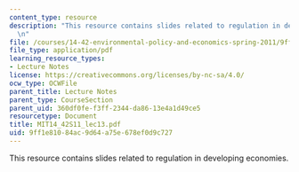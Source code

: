 ```yaml
---
content_type: resource
description: "This resource contains slides related to regulation in developing economies.\r\
  \n"
file: /courses/14-42-environmental-policy-and-economics-spring-2011/9ff1e81084ac9d64a75e678ef0d9c727_MIT14_42S11_lec13.pdf
file_type: application/pdf
learning_resource_types:
- Lecture Notes
license: https://creativecommons.org/licenses/by-nc-sa/4.0/
ocw_type: OCWFile
parent_title: Lecture Notes
parent_type: CourseSection
parent_uid: 360df0fe-f3ff-2344-da86-13e4a1d49ce5
resourcetype: Document
title: MIT14_42S11_lec13.pdf
uid: 9ff1e810-84ac-9d64-a75e-678ef0d9c727
---
```

This resource contains slides related to regulation in developing economies.
